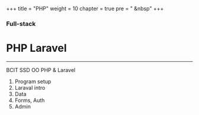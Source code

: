 +++
title = "PHP"
weight = 10
chapter = true
pre = "<i class='fas fa-pen'></i> &nbsp"
+++

### Full-stack

# **PHP Laravel**

---

BCIT SSD OO PHP & Laravel

1. Program setup
2. Laraval intro
3. Data
4. Forms, Auth
5. Admin
